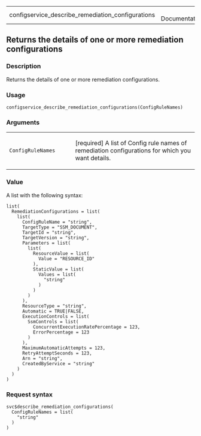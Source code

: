 <table style="width: 100%;">
<tbody>
<tr class="odd">
<td>configservice_describe_remediation_configurations</td>
<td style="text-align: right;">R Documentation</td>
</tr>
</tbody>
</table>

## Returns the details of one or more remediation configurations

### Description

Returns the details of one or more remediation configurations.

### Usage

    configservice_describe_remediation_configurations(ConfigRuleNames)

### Arguments

<table>
<colgroup>
<col style="width: 35%" />
<col style="width: 65%" />
</colgroup>
<tbody>
<tr class="odd">
<td><code
id="configservice_describe_remediation_configurations_:_ConfigRuleNames">ConfigRuleNames</code></td>
<td><p>[required] A list of Config rule names of remediation
configurations for which you want details.</p></td>
</tr>
</tbody>
</table>

### Value

A list with the following syntax:

    list(
      RemediationConfigurations = list(
        list(
          ConfigRuleName = "string",
          TargetType = "SSM_DOCUMENT",
          TargetId = "string",
          TargetVersion = "string",
          Parameters = list(
            list(
              ResourceValue = list(
                Value = "RESOURCE_ID"
              ),
              StaticValue = list(
                Values = list(
                  "string"
                )
              )
            )
          ),
          ResourceType = "string",
          Automatic = TRUE|FALSE,
          ExecutionControls = list(
            SsmControls = list(
              ConcurrentExecutionRatePercentage = 123,
              ErrorPercentage = 123
            )
          ),
          MaximumAutomaticAttempts = 123,
          RetryAttemptSeconds = 123,
          Arn = "string",
          CreatedByService = "string"
        )
      )
    )

### Request syntax

    svc$describe_remediation_configurations(
      ConfigRuleNames = list(
        "string"
      )
    )

